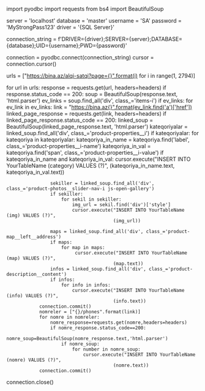 import pyodbc
import requests
from bs4 import BeautifulSoup

server = 'localhost'
database = 'master'
username = 'SA'
password = 'MyStrongPass123'
driver = '{SQL Server}'

connection_string = f'DRIVER={driver};SERVER={server};DATABASE={database};UID={username};PWD={password}'

connection = pyodbc.connect(connection_string)
cursor = connection.cursor()


urls = ["https://bina.az/alqi-satqi?page={}".format(i) for i in range(1, 2794)]

for url in urls:
    response = requests.get(url, headers=headers)
    if response.status_code == 200:
        soup = BeautifulSoup(response.text, 'html.parser')
        ev_links = soup.find_all('div', class_='items-i')
        if ev_links:
            for ev_link in ev_links:
                link = "https://bina.az{}".format(ev_link.find('a')['href'])
                linked_page_response = requests.get(link, headers=headers)
                if linked_page_response.status_code == 200:
                    linked_soup = BeautifulSoup(linked_page_response.text, 'html.parser')
                    kateqoriyalar = linked_soup.find_all('div', class_='product-properties__i')
                    if kateqoriyalar:
                        for kateqoriya in kateqoriyalar:
                            kateqoriya_in_name = kateqoriya.find('label', class_='product-properties__i-name')
                            kateqoriya_in_val = kateqoriya.find('span', class_='product-properties__i-value')
                            if kateqoriya_in_name and kateqoriya_in_val:
                                cursor.execute("INSERT INTO YourTableName (category) VALUES (?)",
                                               (kateqoriya_in_name.text, kateqoriya_in_val.text))
                    
                    sekiller = linked_soup.find_all('div', class_='product-photos__slider-nav-i js-open-gallery')
                    if sekiller:
                        for sekil in sekiller:
                            img_url = sekil.find('div')['style']
                            cursor.execute("INSERT INTO YourTableName (img) VALUES (?)",
                                           (img_url))
                    
                    maps = linked_soup.find_all('div', class_='product-map__left__address')
                    if maps:
                        for map in maps:
                             cursor.execute("INSERT INTO YourTableName (map) VALUES (?)",
                                           (map.text))                            
                    infos = linked_soup.find_all('div', class_='product-description__content')
                    if infos:
                        for info in infos:
                            cursor.execute("INSERT INTO YourTableName (info) VALUES (?)",
                                           (info.text))
                connection.commit()            
                nomreler = ["{}/phones".format(link)]
                for nomre in nomreler:
                    nomre_response=requests.get(nomre,headers=headers)  
                    if nomre_response.status_code==200:
                        nomre_soup=BeautifulSoup(nomre_response.text,'html.parser')
                        if nomre_soup:
                            for number in nomre_soup:
                                cursor.execute("INSERT INTO YourTableName (nomre) VALUES (?)",
                                           (nomre.text))
                connection.commit()
                
connection.close()               
                

     
